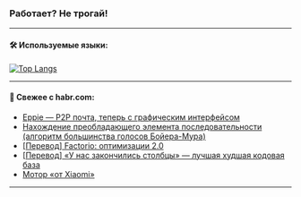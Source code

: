 ### Работает? Не трогай!

---
<!--
#### 🛠️ Technical stack:

![Java](https://img.shields.io/badge/Java-informational?logo=Oracle&style=flat&logoColor=white&color=FF4500)
![Kotlin](https://img.shields.io/badge/Kotlin-informational?logo=Kotlin&style=flat&logoColor=white&color=774D97)
![TS](https://img.shields.io/badge/TypeScript-informational?logo=typeScript&style=flat&logoColor=black&color=017acc)
![Python](https://img.shields.io/badge/Python-informational?logo=Python&style=flat&logoColor=black&color=ffdd54) <br>
![Spring](https://img.shields.io/badge/Spring-informational?logo=Spring&style=flat&logoColor=white&color=6DB33F) 
![SpringBoot](https://img.shields.io/badge/SpringBoot-informational?logo=SpringBoot&style=flat&logoColor=white&color=6DB33F)
![Nest](https://img.shields.io/badge/NestJS-informational?logo=NestJS&style=flat&logoColor=white&color=E0234E) 
![NodeJS](https://img.shields.io/badge/NodeJS-informational?logo=node.js&style=flat&logoColor=white&color=70A760)<br>
![PostgreSQL](https://img.shields.io/badge/PostgreSQL-informational?logo=PostgreSQL&style=flat&logoColor=white&color=DAA520)
![MongoDB](https://img.shields.io/badge/MongoDB-informational?logo=MongoDB&style=flat&logoColor=white&color=870000)
![Apache](https://img.shields.io/badge/Apache-informational?logo=apache&style=flat&logoColor=white&color=f74e28)

___ 
-->

#### 🛠️ Используемые языки:

[![Top Langs](https://github-readme-stats-u2qms2cxw-advtsettinggmailcoms-projects.vercel.app/api/top-langs/?username=zloylis&langs_count=10&hide_title=true&title_color=e6edf3&size_weight=0.5&count_weight=0.5&layout=compact&hide_progress=true&hide_border=true&theme=dracula)](https://github.com/zloylis)

<!---


####  :octocat:&nbsp;&nbsp; Статистика:

![GitHub stats](https://github-readme-stats-u2qms2cxw-advtsettinggmailcoms-projects.vercel.app/api?username=zloylis&show_icons=true&hide_border=true&theme=dracula&title_color=e6edf3&include_all_commits=true&count_private=true&hide_rank=false&hide_title=true&rank_icon=github)
-->
---

#### 💬 Свежее с habr.com:

<!-- BLOG-POST-LIST:START -->
- [Eppie — P2P почта, теперь с графическим интерфейсом](https://habr.com/ru/articles/833936/?utm_source=habrahabr&utm_medium=rss&utm_campaign=833936)
- [Нахождение преобладающего элемента последовательности &lpar;алгоритм большинства голосов Бойера-Мура&rpar;](https://habr.com/ru/articles/833932/?utm_source=habrahabr&utm_medium=rss&utm_campaign=833932)
- [[Перевод] Factorio: оптимизации 2.0](https://habr.com/ru/companies/ruvds/articles/833892/?utm_source=habrahabr&utm_medium=rss&utm_campaign=833892)
- [[Перевод] «У нас закончились столбцы» — лучшая худшая кодовая база](https://habr.com/ru/articles/833916/?utm_source=habrahabr&utm_medium=rss&utm_campaign=833916)
- [Мотор «от Xiaomi»](https://habr.com/ru/articles/833912/?utm_source=habrahabr&utm_medium=rss&utm_campaign=833912)
<!-- BLOG-POST-LIST:END -->

---
